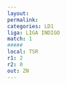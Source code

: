 ```yaml
---
layout: 
permalink: 
categories: LD1
liga: LIGA INDIGO
match: 1
#####
local: TSR
r1: 2
r2: 0
out: ZN
---
```


